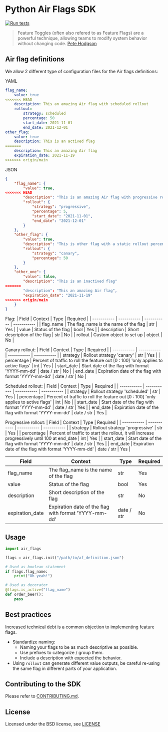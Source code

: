 # Python Air Flags SDK

[![Run tests](https://github.com/devaway/air-flags-python/actions/workflows/tests.yml/badge.svg)](https://github.com/devaway/air-flags-python/actions/workflows/tests.yml)

> Feature Toggles (often also refered to as Feature Flags) are a powerful technique, allowing teams to modify system behavior without changing code. [Pete Hodgson](https://martinfowler.com/articles/feature-toggles.html)

## Air flag definitions

We allow 2 different type of configuration files for the Air flags definitions:

YAML
```yaml
flag_name:
    value: true
<<<<<<< HEAD
    description: This an amazing Air flag with scheduled rollout
    rollout:
        strategy: scheduled
        percentage: 50
        start_date: 2021-11-01
        end_date: 2021-12-01
other_flag:
    value: true
    description: This is an actived flag
=======
    description: This an amazing Air flag
    expiration_date: 2021-11-19
>>>>>>> origin/main
```
JSON
```json
{
    "flag_name": {
        "value": true,
<<<<<<< HEAD
        "description": "This is an amazing Air flag with progressive rollout",
        "rollout": {
            "strategy": "progressive",
            "percentage": 5,
            "start_date": "2021-11-01",
            "end_date": "2021-12-01"
        }
    },
    "other_flag": {
        "value": true,
        "description": "This is other flag with a static rollout percentage",
        "rollout": {
            "strategy": "canary",
            "percentage": 50
        }
    },
    "other_one": {
        "value": false,
        "description": "This is an inactived flag"
=======
        "description": "This an amazing Air flag",
        "expiration_date": "2021-11-19"
>>>>>>> origin/main
    }
}
```
Flag:
| Field | Context | Type | Required |
| ----------- | ----------- | ----------- | ----------- |
| flag_name | The flag_name is the name of the flag | str | Yes |
| value | Status of the flag | bool | Yes |
| description | Short description of the flag | str | No |
| rollout | Custom object to set up | object | No |

Canary rollout:
| Field | Context | Type | Required |
| ----------- | ----------- | ----------- | ----------- |
| strategy | Rollout strategy 'canary' | str | Yes |
| percentage | Percent of traffic to roll the feature out [0 : 100] 'only applies to active flags' | int | Yes |
| start_date | Start date of the flag with format 'YYYY-mm-dd' | date / str | No |
| end_date | Expiration date of the flag with format 'YYYY-mm-dd' | date / str | No |

Scheduled rollout:
| Field | Context | Type | Required |
| ----------- | ----------- | ----------- | ----------- |
| strategy | Rollout strategy 'scheduled' | str | Yes |
| percentage | Percent of traffic to roll the feature out [0 : 100] 'only applies to active flags' | int | No |
| start_date | Start date of the flag with format 'YYYY-mm-dd' | date / str | Yes |
| end_date | Expiration date of the flag with format 'YYYY-mm-dd' | date / str | Yes |

Progressive rollout:
| Field | Context | Type | Required |
| ----------- | ----------- | ----------- | ----------- |
| strategy | Rollout strategy 'progressive' | str | Yes |
| percentage | Percent of traffic to start the rollout, it will increase progressively until 100 at end_date | int | Yes |
| start_date | Start date of the flag with format 'YYYY-mm-dd' | date / str | Yes |
| end_date | Expiration date of the flag with format 'YYYY-mm-dd' | date / str | Yes |

| Field | Context | Type | Required |
| ----------- | ----------- | ----------- | ----------- |
| flag_name | The flag_name is the name of the flag | str | Yes |
| value | Status of the flag | bool | Yes |
| description | Short description of the flag | str | No |
| expiration_date | Expiration date of the flag with format 'YYYY-mm-dd' | date / str | No |

## Usage

```python
import air_flags

flags = air_flags.init("/path/to/af_definition.json")

# Used as boolean statement
if flags.flag_name:
    print("Oh yeah!")

# Used as decorator
@flags.is_active("flag_name")
def order_beer():
    pass
```

## Best practices
Increased technical debt is a common objection to implementing feature flags.
* Standardize naming:
  * Naming your flags to be as much descriptive as possible.
  * Use prefixes to categorize / group them.
  * Include a description with expected the behavior.
* Using `rollout` can generate different value outputs, be careful re-using the same flag in different parts of your application.

## Contributing to the SDK

Please refer to [CONTRIBUTING.md](CONTRIBUTING.md).

## License

Licensed under the BSD license, see [LICENSE](LICENSE)
